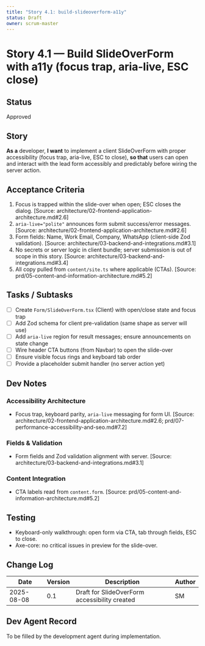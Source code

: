 ```yaml
---
title: "Story 4.1: build-slideoverform-a11y"
status: Draft
owner: scrum-master
---
```


# Story 4.1 — Build SlideOverForm with a11y (focus trap, aria-live, ESC close)

## Status
Approved

## Story
**As a** developer,
**I want** to implement a client SlideOverForm with proper accessibility (focus trap, aria-live, ESC to close),
**so that** users can open and interact with the lead form accessibly and predictably before wiring the server action.

## Acceptance Criteria
1. Focus is trapped within the slide-over when open; ESC closes the dialog. [Source: architecture/02-frontend-application-architecture.md#2.6]
2. `aria-live="polite"` announces form submit success/error messages. [Source: architecture/02-frontend-application-architecture.md#2.6]
3. Form fields: Name, Work Email, Company, WhatsApp (client-side Zod validation). [Source: architecture/03-backend-and-integrations.md#3.1]
4. No secrets or server logic in client bundle; server submission is out of scope in this story. [Source: architecture/03-backend-and-integrations.md#3.4]
5. All copy pulled from `content/site.ts` where applicable (CTAs). [Source: prd/05-content-and-information-architecture.md#5.2]

## Tasks / Subtasks
- [ ] Create `Form/SlideOverForm.tsx` (Client) with open/close state and focus trap
- [ ] Add Zod schema for client pre-validation (same shape as server will use)
- [ ] Add `aria-live` region for result messages; ensure announcements on state change
- [ ] Wire header CTA buttons (from Navbar) to open the slide-over
- [ ] Ensure visible focus rings and keyboard tab order
- [ ] Provide a placeholder submit handler (no server action yet)

## Dev Notes

### Accessibility Architecture
- Focus trap, keyboard parity, `aria-live` messaging for form UI. [Source: architecture/02-frontend-application-architecture.md#2.6; prd/07-performance-accessibility-and-seo.md#7.2]

### Fields & Validation
- Form fields and Zod validation alignment with server. [Source: architecture/03-backend-and-integrations.md#3.1]

### Content Integration
- CTA labels read from `content.form`. [Source: prd/05-content-and-information-architecture.md#5.2]

## Testing
- Keyboard-only walkthrough: open form via CTA, tab through fields, ESC to close.
- Axe-core: no critical issues in preview for the slide-over.

## Change Log
| Date       | Version | Description                                  | Author |
|------------|---------|----------------------------------------------|--------|
| 2025-08-08 | 0.1     | Draft for SlideOverForm accessibility created | SM     |

## Dev Agent Record
To be filled by the development agent during implementation.


